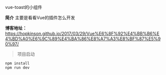 vue-toast的小组件

**简介**
主要是看看Vue的插件怎么开发

**博客地址：**
https://hopkinson.github.io/2017/03/29/Vue%E6%8F%92%E4%BB%B6%E4%BD%A0%E6%9C%89%E4%BA%86%E8%A7%A3%E8%BF%87%E5%90%97/

>项目启动

```
npm install
npm run dev
```